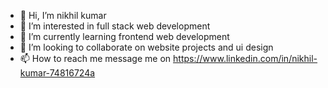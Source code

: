 - 👋 Hi, I’m nikhil kumar
- 👀 I’m interested in full stack web development
- 🌱 I’m currently learning frontend web development
- 💞️ I’m looking to collaborate on website projects and ui design
- 📫 How to reach me message me on https://www.linkedin.com/in/nikhil-kumar-74816724a

<!---
nikhil7004/nikhil7004 is a ✨ special ✨ repository because its `README.md` (this file) appears on your GitHub profile.
You can click the Preview link to take a look at your changes.
--->

